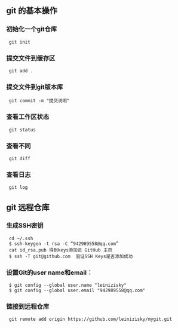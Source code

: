 ##  git 的基本操作

###  初始化一个git仓库
     git init

###  提交文件到缓存区
	 git add . 

### 提交文件到git版本库
	 git commit -m "提交说明" 

### 查看工作区状态
	 git status 

### 查看不同
	 git diff

### 查看日志
	 git log


## git 远程仓库
	 
### 生成SSH密钥
     cd ~/.ssh
	 $ ssh-keygen -t rsa -C “942989558@qq.com”
	 cat id_rsa.pub 得到keys添加进 GitHub 主页
	 $ ssh -T git@github.com  验证SSH Keys是否添加成功
	 
### 设置Git的user name和email：
	 $ git config --global user.name "leinizisky"
	 $ git config --global user.email "942989558@qq.com"
	 
###  链接到远程仓库
     git remote add origin https://github.com/leinizisky/mygit.git


	 
